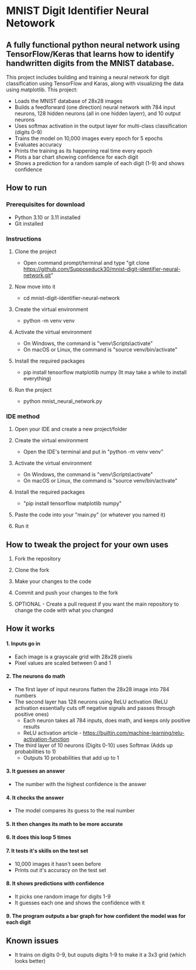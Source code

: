 # MNIST Digit Identifier Neural Netowork
## A fully functional python neural network using TensorFlow/Keras that learns how to identify handwritten digits from the MNIST database.
This project includes building and training a neural network for digit classification using TensorFlow and Karas, along with visualizing the data using matplotlib. This project:
- Loads the MNIST database of 28x28 images
- Builds a feedforward (one direction) neural network with 784 input neurons, 128 hidden neurons (all in one hidden layerr), and 10 output neurons
- Uses softmax activation in the output layer for multi-class classification (digits 0–9)
- Trains the model on 10,000 images every epoch for 5 epochs
- Evaluates accuracy
- Prints the training as its happening real time every epoch
- Plots a bar chart showing confidence for each digit
- Shows a prediction for a random sample of each digit (1-9) and shows confidence

## How to run 
### Prerequisites for download
- Python 3.10 or 3.11 installed
- Git installed
### Instructions 
1. Clone the project
   - Open command prompt/terminal and type "git clone https://github.com/Supposeduck30/mnist-digit-identifier-neural-network.git"

2. Now move into it
   - cd mnist-digit-identifier-neural-network

3. Create the virtual environment
   - python -m venv venv

4. Activate the virtual environment
   - On Windows, the command is "venv\Scripts\activate"
   - On macOS or Linux, the command is "source venv/bin/activate"

5. Install the required packages
   - pip install tensorflow matplotlib numpy (It may take a while to install everything)

6. Run the project
   - python mnist_neural_network.py

### IDE method 
1. Open your IDE and create a new project/folder

2. Create the virtual environment
   - Open the IDE's terminal and put in "python -m venv venv"

3. Activate the virtual environment
   - On Windows, the command is "venv\Scripts\activate"
   - On macOS or Linux, the command is "source venv/bin/activate"

4. Install the required packages 
   - "pip install tensorflow matplotlib numpy"
  
5. Paste the code into your "main.py" (or whatever you named it)

6. Run it

## How to tweak the project for your own uses 
1. Fork the repository

2. Clone the fork

3. Make your changes to the code

4. Commit and push your changes to the fork

5. OPTIONAL - Create a pull request if you want the main repository to change the code with what you changed

## How it works 
#### 1. Inputs go in
   - Each image is a grayscale grid with 28x28 pixels
   - Pixel values are scaled between 0 and 1

#### 2. The neurons do math 
   - The first layer of input neurons flatten the 28x28 image into 784 numbers
   - The second layer has 128 neurons using ReLU activation (ReLU activation essentially cuts off negative signals and passes through positive ones)
     - Each neuron takes all 784 inputs, does math, and keeps only positive results
     - ReLU activation article - https://builtin.com/machine-learning/relu-activation-function
   - The third layer of 10 neurons (Digits 0-10) uses Softmax (Adds up probabilities to 1)
     - Outputs 10 probabilities that add up to 1

#### 3. It guesses an answer 
   - The number with the highest confidence is the answer

#### 4. It checks the answer
   - The model compares its guess to the real number

#### 5. It then changes its math to be more accurate

#### 6. It does this loop 5 times 

#### 7. It tests it's skills on the test set
   - 10,000 images it hasn't seen before
   - Prints out it's accuracy on the test set

#### 8. It shows predictions with confidence
   - It picks one random image for digits 1-9
   - It guesses each one and shows the confidence with it

#### 9. The program outputs a bar graph for how confident the model was for each digit 

## Known issues 
- It trains on digits 0-9, but ouputs digits 1-9 to make it a 3x3 grid (which looks better)
